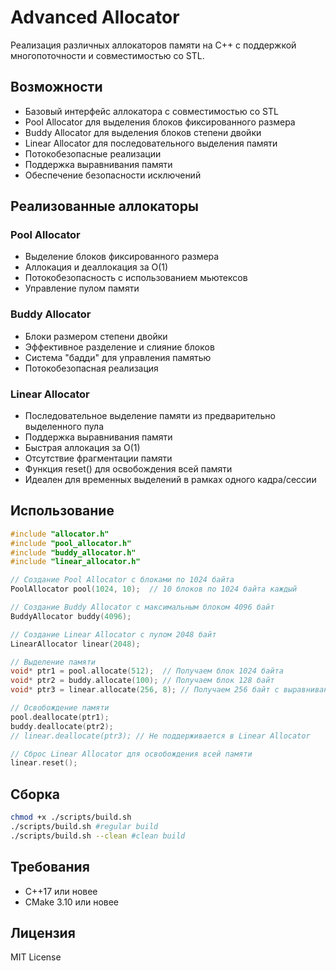# Advanced Allocator

Реализация различных аллокаторов памяти на C++ с поддержкой многопоточности и совместимостью со STL.

## Возможности
- Базовый интерфейс аллокатора с совместимостью со STL
- Pool Allocator для выделения блоков фиксированного размера
- Buddy Allocator для выделения блоков степени двойки
- Linear Allocator для последовательного выделения памяти
- Потокобезопасные реализации
- Поддержка выравнивания памяти
- Обеспечение безопасности исключений

## Реализованные аллокаторы

### Pool Allocator
- Выделение блоков фиксированного размера
- Аллокация и деаллокация за O(1)
- Потокобезопасность с использованием мьютексов
- Управление пулом памяти

### Buddy Allocator
- Блоки размером степени двойки
- Эффективное разделение и слияние блоков
- Система "бадди" для управления памятью
- Потокобезопасная реализация

### Linear Allocator
- Последовательное выделение памяти из предварительно выделенного пула
- Поддержка выравнивания памяти
- Быстрая аллокация за O(1)
- Отсутствие фрагментации памяти
- Функция reset() для освобождения всей памяти
- Идеален для временных выделений в рамках одного кадра/сессии

## Использование

```cpp
#include "allocator.h"
#include "pool_allocator.h"
#include "buddy_allocator.h"
#include "linear_allocator.h"

// Создание Pool Allocator с блоками по 1024 байта
PoolAllocator pool(1024, 10);  // 10 блоков по 1024 байта каждый

// Создание Buddy Allocator с максимальным блоком 4096 байт
BuddyAllocator buddy(4096);

// Создание Linear Allocator с пулом 2048 байт
LinearAllocator linear(2048);

// Выделение памяти
void* ptr1 = pool.allocate(512);  // Получаем блок 1024 байта
void* ptr2 = buddy.allocate(100); // Получаем блок 128 байт
void* ptr3 = linear.allocate(256, 8); // Получаем 256 байт с выравниванием 8

// Освобождение памяти
pool.deallocate(ptr1);
buddy.deallocate(ptr2);
// linear.deallocate(ptr3); // Не поддерживается в Linear Allocator

// Сброс Linear Allocator для освобождения всей памяти
linear.reset();
```

## Сборка

```bash
chmod +x ./scripts/build.sh
./scripts/build.sh #regular build
./scripts/build.sh --clean #clean build
```

## Требования

- C++17 или новее
- CMake 3.10 или новее

## Лицензия

MIT License 